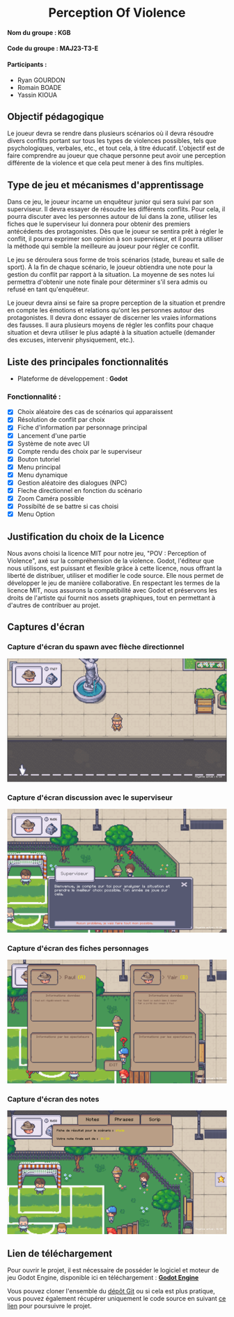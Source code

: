 # <div align="center">Perception Of Violence</div>

#### Nom du groupe : KGB

#### Code du groupe : MAJ23-T3-E

#### Participants :

- Ryan GOURDON
- Romain BOADE
- Yassin KIOUA

## Objectif pédagogique

Le joueur devra se rendre dans plusieurs scénarios où il devra résoudre divers conflits portant sur tous les types de violences possibles, tels que psychologiques, verbales, etc., et tout cela, à titre éducatif. L'objectif est de faire comprendre au joueur que chaque personne peut avoir une perception différente de la violence et que cela peut mener à des fins multiples.

## Type de jeu et mécanismes d'apprentissage

Dans ce jeu, le joueur incarne un enquêteur junior qui sera suivi par son superviseur. Il devra essayer de résoudre les différents conflits. Pour cela, il pourra discuter avec les personnes autour de lui dans la zone, utiliser les fiches que le superviseur lui donnera pour obtenir des premiers antécédents des protagonistes. Dès que le joueur se sentira prêt à régler le conflit, il pourra exprimer son opinion à son superviseur, et il pourra utiliser la méthode qui semble la meilleure au joueur pour régler ce conflit.

Le jeu se déroulera sous forme de trois scénarios (stade, bureau et salle de sport). À la fin de chaque scénario, le joueur obtiendra une note pour la gestion du conflit par rapport à la situation. La moyenne de ses notes lui permettra d'obtenir une note finale pour déterminer s'il sera admis ou refusé en tant qu'enquêteur.

Le joueur devra ainsi se faire sa propre perception de la situation et prendre en compte les émotions et relations qu'ont les personnes autour des protagonistes. Il devra donc essayer de discerner les vraies informations des fausses. Il aura plusieurs moyens de régler les conflits pour chaque situation et devra utiliser le plus adapté à la situation actuelle (demander des excuses, intervenir physiquement, etc.).

## Liste des principales fonctionnalités

- Plateforme de développement : **Godot**

### Fonctionnalité :

- [x] Choix aléatoire des cas de scénarios qui apparaissent
- [x] Résolution de conflit par choix
- [x] Fiche d'information par personnage principal
- [x] Lancement d'une partie
- [x] Système de note avec UI 
- [x] Compte rendu des choix par le superviseur
- [x] Bouton tutoriel
- [x] Menu principal
- [x] Menu dynamique
- [x] Gestion aléatoire des dialogues (NPC)
- [x] Fleche directionnel en fonction du scénario
- [x] Zoom Caméra possible
- [x] Possibilté de se battre si cas choisi
- [x] Menu Option

## Justification du choix de la Licence

Nous avons choisi la licence MIT pour notre jeu, "POV : Perception of Violence", axé sur la compréhension de la violence. Godot, l'éditeur que nous utilisons, est puissant et flexible grâce à cette licence, nous offrant la liberté de distribuer, utiliser et modifier le code source. Elle nous permet de développer le jeu de manière collaborative. En respectant les termes de la licence MIT, nous assurons la compatibilité avec Godot et préservons les droits de l'artiste qui fournit nos assets graphiques, tout en permettant à d'autres de contribuer au projet.

## Captures d'écran

### Capture d'écran du spawn avec flèche directionnel
![Screenshot spawn et fleche](Capture_ecran/spawn.png)

### Capture d'écran discussion avec le superviseur
![Screenshot discussion superviseur](Capture_ecran/discussion_superviseur.png)

### Capture d'écran des fiches personnages
![Screenshot fiche personnage](Capture_ecran/fiche.png)

### Capture d'écran des notes
![Screenshot note](Capture_ecran/note.png)

## Lien de téléchargement

Pour ouvrir le projet, il est nécessaire de posséder le logiciel et moteur de jeu Godot Engine, disponible ici en téléchargement : **[Godot Engine](https://godotengine.org/download)**


Vous pouvez cloner l'ensemble du [dépôt Git](https://github.com/yassinkioua/Jeu_serieux_POV)  ou si cela est plus pratique, vous pouvez également récupérer uniquement le code source en suivant [ce lien](./src) pour poursuivre le projet.